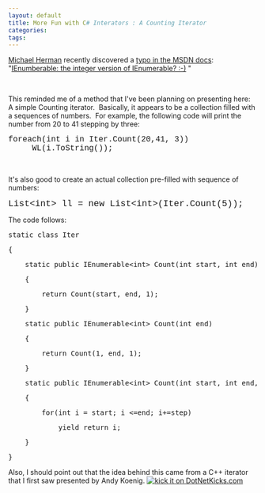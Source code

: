 ```yaml
---
layout: default
title: More Fun with C# Interators : A Counting Iterator
categories: 
tags: 
---
```


  <p>
    <a href="http://www.dotnetjunkies.com/WebLog/mwherman2000/default.aspx">Michael Herman</a> recently discovered a <a href="http://msdn2.microsoft.com/en-us/library/ms131103.aspx">typo in the MSDN docs</a>:   "<a href="http://www.dotnetjunkies.com/WebLog/mwherman2000/archive/2007/05/06/233749.aspx">IEnumberable: the integer version of IEnumerable? :-)</a> "</p> <p> </p> <p>This reminded me of a method that I've been planning on presenting here:  A simple Counting iterator.  Basically, it appears to be a collection filled with a sequences of numbers.  For example, the following code will print the number from 20 to 41 stepping by three:</p> <p><font face="Courier New" size="3">foreach(int i in Iter.Count(20,41, 3))<br />     WL(i.ToString());</font></p> <p><font face="Courier New" size="3"></font> </p> <p>It's also good to create an actual collection pre-filled with sequence of numbers:</p> <p><font face="Courier New" size="4">List&lt;int&gt; ll = new List&lt;int&gt;(Iter.Count(5));</font></p> <p>The code follows:</p> <div class="csharpcode"><pre class="alt"><span class="kwrd">static</span> <span class="kwrd">class</span> Iter</pre><pre>{</pre><pre class="alt">    <span class="kwrd">static</span> <span class="kwrd">public</span> IEnumerable&lt;<span class="kwrd">int</span>&gt; Count(<span class="kwrd">int</span> start, <span class="kwrd">int</span> end)</pre><pre>    {</pre><pre class="alt">        <span class="kwrd">return</span> Count(start, end, 1);</pre><pre>    }</pre><pre class="alt">    <span class="kwrd">static</span> <span class="kwrd">public</span> IEnumerable&lt;<span class="kwrd">int</span>&gt; Count(<span class="kwrd">int</span> end)</pre><pre>    {</pre><pre class="alt">        <span class="kwrd">return</span> Count(1, end, 1);</pre><pre>    }</pre><pre class="alt">    <span class="kwrd">static</span> <span class="kwrd">public</span> IEnumerable&lt;<span class="kwrd">int</span>&gt; Count(<span class="kwrd">int</span> start, <span class="kwrd">int</span> end, <span class="kwrd">int</span> step)</pre><pre>    {</pre><pre class="alt">        <span class="kwrd">for</span>(<span class="kwrd">int</span> i = start; i &lt;=end; i+=step)</pre><pre>            <span class="kwrd">yield</span> <span class="kwrd">return</span> i;</pre><pre class="alt">    }</pre><pre>}</pre></div>Also, I should point out that the idea behind this came from a C++ iterator that I first saw presented by Andy Koenig. <a href="http://www.dotnetkicks.com/kick/?url=http://honestillusion.com/blogs/blog_0/archive/2007/05/08/more-fun-with-c-interators-a-counting-iterator.aspx"><img alt="kick it on DotNetKicks.com" src="http://www.dotnetkicks.com/Services/Images/KickItImageGenerator.ashx?url=http://honestillusion.com/blogs/blog_0/archive/2007/05/08/more-fun-with-c-interators-a-counting-iterator.aspx" border="0" /></a>
